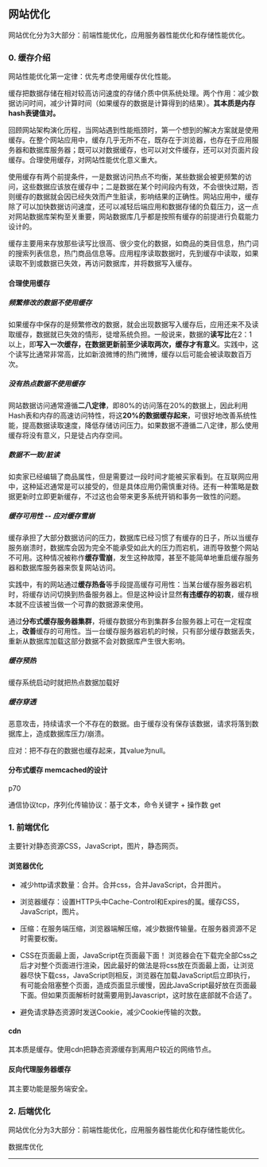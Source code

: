 ## 网站优化

网站优化分为3大部分：前端性能优化，应用服务器性能优化和存储性能优化。

### 0. 缓存介绍

网站性能优化第一定律：优先考虑使用缓存优化性能。

缓存把数据存储在相对较高访问速度的存储介质中供系统处理。两个作用：减少数据访问时间，减少计算时间（如果缓存的数据是计算得到的结果）。**其本质是内存hash表键值对。**

回顾网站架构演化历程，当网站遇到性能瓶颈时，第一个想到的解决方案就是使用缓存。在整个网站应用中，缓存几乎无所不在，既存在于浏览器，也存在于应用服务器和数据库服务器；既可以对数据缓存，也可以对文件缓存，还可以对页面片段缓存。合理使用缓存，对网站性能优化意义重大。

使用缓存有两个前提条件，一是数据访问热点不均衡，某些数据会被更频繁的访问，这些数据应该放在缓存中；二是数据在某个时间段内有效，不会很快过期，否则缓存的数据就会因已经失效而产生脏读，影响结果的正确性。网站应用中，缓存除了可以加快数据访问速度，还可以减轻后端应用和数据存储的负载压力，这一点对网站数据库架构至关重要，网站数据库几乎都是按照有缓存的前提进行负载能力设计的。

缓存主要用来存放那些读写比很高、很少变化的数据，如商品的类目信息，热门词的搜索列表信息，热门商品信息等。应用程序读取数据时，先到缓存中读取，如果读取不到或数据已失效，再访问数据库，并将数据写入缓存。

#### 合理使用缓存

##### 频繁修改的数据不使用缓存

如果缓存中保存的是频繁修改的数据，就会出现数据写入缓存后，应用还来不及读取缓存，数据就已失效的情形，徒增系统负担。一般说来，数据的**读写比**在2：1以上，即**写入一次缓存，在数据更新前至少读取两次，缓存才有意义**。实践中，这个读写比通常非常高，比如新浪微博的热门微博，缓存以后可能会被读取数百万次。

##### 没有热点数据不使用缓存

网站数据访问通常遵循**二八定律**，即80%的访问落在20%的数据上，因此利用Hash表和内存的高速访问特性，将这**20%的数据缓存起来**，可很好地改善系统性能，提高数据读取速度，降低存储访问压力。如果数据不遵循二八定律，那么使用缓存将没有意义，只是徒占内存空间。

##### 数据不一致/脏读

如卖家已经编辑了商品属性，但是需要过一段时间才能被买家看到。在互联网应用中，这种延迟通常是可以接受的，但是具体应用仍需慎重对待。还有一种策略是数据更新时立即更新缓存，不过这也会带来更多系统开销和事务一致性的问题。

##### 缓存可用性 -- 应对缓存雪崩

缓存承担了大部分数据访问的压力，数据库已经习惯了有缓存的日子，所以当缓存服务崩溃时，数据库会因为完全不能承受如此大的压力而宕机，进而导致整个网站不可用。这种情况被称作**缓存雪崩**，发生这种故障，甚至不能简单地重启缓存服务器和数据库服务器来恢复网站访问。

实践中，有的网站通过**缓存热备**等手段提高缓存可用性：当某台缓存服务器宕机时，将缓存访问切换到热备服务器上。但是这种设计显然**有违缓存的初衷**，缓存根本就不应该被当做一个可靠的数据源来使用。

通过**分布式缓存服务器集群**，将缓存数据分布到集群多台服务器上可在一定程度上，**改善**缓存的可用性。当一台缓存服务器宕机的时候，只有部分缓存数据丢失，重新从数据库加载这部分数据不会对数据库产生很大影响。

##### 缓存预热

缓存系统启动时就把热点数据加载好

##### 缓存穿透

恶意攻击，持续请求一个不存在的数据。由于缓存没有保存该数据，请求将落到数据库上，造成数据库压力/崩溃。

应对：把不存在的数据也缓存起来，其value为null。

#### 分布式缓存 memcached的设计

p70 

通信协议tcp，序列化传输协议：基于文本，命令关键字 + 操作数  get <key> 

### 1. 前端优化

主要针对静态资源CSS，JavaScript，图片，静态网页。

#### 浏览器优化

- 减少http请求数量：合并。合并css，合并JavaScript，合并图片。 
- 浏览器缓存：设置HTTP头中Cache-Control和Expires的属。缓存CSS，JavaScript，图片。

- 压缩：在服务端压缩，浏览器端解压缩，减少数据传输量。在服务器资源不足时需要权衡。
- CSS在页面最上面，JavaScript在页面最下面！
  浏览器会在下载完全部Css之后才对整个页面进行渲染，因此最好的做法是将css放在页面最上面，让浏览器尽快下载css，JavaScript则相反，浏览器在加载JavaScript后立即执行，有可能会阻塞整个页面，造成页面显示缓慢，因此JavaScript最好放在页面最下面。但如果页面解析时就需要用到Javascript，这时放在底部就不合适了。

- 避免请求静态资源时发送Cookie，减少Cookie传输的次数。

#### cdn

其本质是缓存。使用cdn把静态资源缓存到离用户较近的网络节点。

#### 反向代理服务器缓存

其主要功能是服务端安全。

### 2. 后端优化

网站优化分为3大部分：前端性能优化，应用服务器性能优化和存储性能优化。

数据库优化 

---
